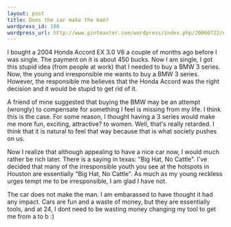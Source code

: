 ```yaml
--- 
layout: post
title: Does the car make the man?
wordpress_id: 186
wordpress_url: http://www.pintmaster.com/wordpress/index.php/20060722/does-the-car-make-the-man/
---
```

I bought a 2004 Honda Accord EX 3.0 V6 a couple of months ago before I was single. The payment on it is about 450 bucks. Now I am single, I got this stupid idea (from people at work) that I needed to buy a BMW 3 series. Now, the young and irresponsible me wants to buy a BMW 3 series. However, the responsible me believes that the Honda Accord was the right decision and it would be stupid to get rid of it.

A friend of mine suggested that buying the BMW may be an attempt (wrongly) to compensate for something I feel is missing from my life. I think this is the case. For some reason, I thought having a 3 series would make me more fun, exciting, attractive? to women. Well, that's really retarded. I think that it is natural to feel that way because that is what society pushes on us.

Now I realize that although appealing to have a nice car now, I would much rather be rich later. There is a saying in texas: "Big Hat, No Cattle". I've decided that many of the irresponsible youth you see at the hotspots in Houston are essentially "Big Hat, No Cattle". As much as my young reckless urges tempt me to be irresponsible, I am glad I have not.

The car does not make the man. I am embarassed to have thought it had any impact. Cars are fun and a waste of money, but they are essentially tools, and at 24, I dont need to be wasting money changing my tool to get me from a to b :)

